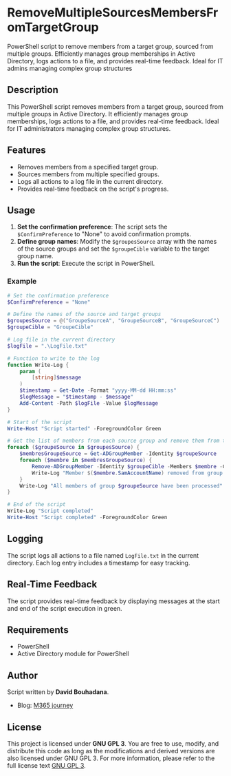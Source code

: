 # RemoveMultipleSourcesMembersFromTargetGroup
PowerShell script to remove members from a target group, sourced from multiple groups. Efficiently manages group memberships in Active Directory, logs actions to a file, and provides real-time feedback. Ideal for IT admins managing complex group structures

## Description
This PowerShell script removes members from a target group, sourced from multiple groups in Active Directory. It efficiently manages group memberships, logs actions to a file, and provides real-time feedback. Ideal for IT administrators managing complex group structures.

## Features
- Removes members from a specified target group.
- Sources members from multiple specified groups.
- Logs all actions to a log file in the current directory.
- Provides real-time feedback on the script's progress.

## Usage
1. **Set the confirmation preference**: The script sets the `$ConfirmPreference` to "None" to avoid confirmation prompts.
2. **Define group names**: Modify the `$groupesSource` array with the names of the source groups and set the `$groupeCible` variable to the target group name.
3. **Run the script**: Execute the script in PowerShell.

### Example
```powershell
# Set the confirmation preference
$ConfirmPreference = "None"

# Define the names of the source and target groups
$groupesSource = @("GroupeSourceA", "GroupeSourceB", "GroupeSourceC")
$groupeCible = "GroupeCible"

# Log file in the current directory
$logFile = ".\LogFile.txt"

# Function to write to the log
function Write-Log {
    param (
        [string]$message
    )
    $timestamp = Get-Date -Format "yyyy-MM-dd HH:mm:ss"
    $logMessage = "$timestamp - $message"
    Add-Content -Path $logFile -Value $logMessage
}

# Start of the script
Write-Host "Script started" -ForegroundColor Green

# Get the list of members from each source group and remove them from the target group
foreach ($groupeSource in $groupesSource) {
    $membresGroupeSource = Get-ADGroupMember -Identity $groupeSource
    foreach ($membre in $membresGroupeSource) {
        Remove-ADGroupMember -Identity $groupeCible -Members $membre -Confirm:$false
        Write-Log "Member $($membre.SamAccountName) removed from group $groupeCible"
    }
    Write-Log "All members of group $groupeSource have been processed"
}

# End of the script
Write-Log "Script completed"
Write-Host "Script completed" -ForegroundColor Green
```
## Logging
The script logs all actions to a file named `LogFile.txt` in the current directory. Each log entry includes a timestamp for easy tracking.

## Real-Time Feedback
The script provides real-time feedback by displaying messages at the start and end of the script execution in green.

## Requirements
- PowerShell
- Active Directory module for PowerShell

## Author

Script written by **David Bouhadana**.

- Blog: [M365 journey](https://m365journey.blog/)

## License

This project is licensed under **GNU GPL 3**. You are free to use, modify, and distribute this code as long as the modifications and derived versions are also licensed under GNU GPL 3. For more information, please refer to the full license text [GNU GPL 3](https://www.gnu.org/licenses/gpl-3.0.html).
